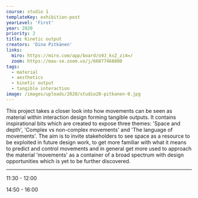 ```yaml
---
course: studio 1
templateKey: exhibition-post
yearLevel: 'First'
year: 2020
priority: 2
title: Kinetic output
creators: 'Dina Pitkänen'
links: 
  miro: https://miro.com/app/board/o9J_ksZ_zi4=/
  zoom: https://mau-se.zoom.us/j/66077468800
tags:
  - material
  - aesthetics
  - kinetic output
  - tangible interaction
image: /images/uploads/2020/studio20-pitkanen-0.jpg
---
```


This project takes a closer look into how movements can be seen as material within interaction design forming tangible outputs. It contains inspirational bits which are created to expose three themes: 'Space and depth', 'Complex vs non-complex movements' and 'The language of movements'. The aim is to invite stakeholders to see space as a resource to be exploited in future design work, to get more familiar with what it means to predict and control movements and in general get more used to approach the material 'movements' as a container of a broad spectrum with design opportunities which is yet to be further discovered.

---

11:30 - 12:00

14:50 - 16:00
